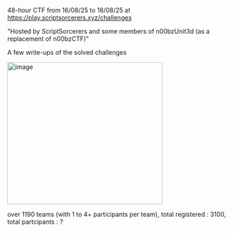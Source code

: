 48-hour CTF from 16/08/25 to 18/08/25 at https://play.scriptsorcerers.xyz/challenges

"Hosted by ScriptSorcerers and some members of n00bzUnit3d (as a replacement of n00bzCTF)"

A few write-ups of the solved challenges

<img width="352" height="323" alt="image" src="https://github.com/user-attachments/assets/21bb6122-4b6c-4da4-b91d-8d3be9e8c0a3" />

over 1190 teams (with 1 to 4+ participants per team), total registered : 3100, total partcipants : ? 
